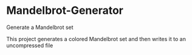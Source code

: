 # Mandelbrot-Generator
Generate a Mandelbrot set

This project generates a colored Mandelbrot set and then writes it to an uncompressed file
